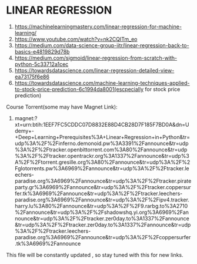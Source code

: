 # LINEAR REGRESSION
1. https://machinelearningmastery.com/linear-regression-for-machine-learning/
2. https://www.youtube.com/watch?v=nk2CQITm_eo
3. https://medium.com/data-science-group-iitr/linear-regression-back-to-basics-e4819829d78b
4. https://medium.com/sigmoid/linear-regression-from-scratch-with-python-5c33712a1cec 
5. https://towardsdatascience.com/linear-regression-detailed-view-ea73175f6e86
6. https://towardsdatascience.com/machine-learning-techniques-applied-to-stock-price-prediction-6c1994da8001(escpecially for stock price prediction)

Course Torrent(some may have Magnet Link):
1. magnet:?xt=urn:btih:1EEF7FC5CDDC07D8832E88D4CB28D7F185F7BD0A&dn=Udemy+-+Deep+Learning+Prerequisites%3A+Linear+Regression+in+Python&tr=udp%3A%2F%2Finferno.demonoid.pw%3A3391%2Fannounce&tr=udp%3A%2F%2Ftracker.openbittorrent.com%3A80%2Fannounce&tr=udp%3A%2F%2Ftracker.opentrackr.org%3A1337%2Fannounce&tr=udp%3A%2F%2Ftorrent.gresille.org%3A80%2Fannounce&tr=udp%3A%2F%2Fglotorrents.pw%3A6969%2Fannounce&tr=udp%3A%2F%2Ftracker.leechers-paradise.org%3A6969%2Fannounce&tr=udp%3A%2F%2Ftracker.pirateparty.gr%3A6969%2Fannounce&tr=udp%3A%2F%2Ftracker.coppersurfer.tk%3A6969%2Fannounce&tr=udp%3A%2F%2Ftracker.leechers-paradise.org%3A6969%2Fannounce&tr=udp%3A%2F%2Fipv4.tracker.harry.lu%3A80%2Fannounce&tr=udp%3A%2F%2F9.rarbg.to%3A2710%2Fannounce&tr=udp%3A%2F%2Fshadowshq.yi.org%3A6969%2Fannounce&tr=udp%3A%2F%2Ftracker.zer0day.to%3A1337%2Fannounce&tr=udp%3A%2F%2Ftracker.zer0day.to%3A1337%2Fannounce&tr=udp%3A%2F%2Ftracker.leechers-paradise.org%3A6969%2Fannounce&tr=udp%3A%2F%2Fcoppersurfer.tk%3A6969%2Fannounce

This file will be constantly updated , so stay tuned with this for new links. 

